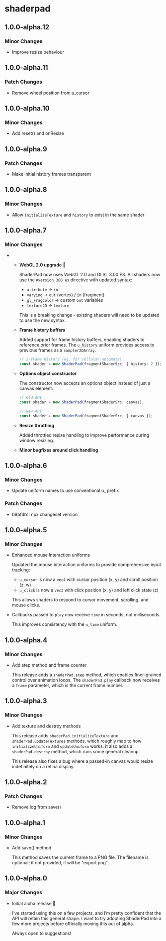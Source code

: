 # shaderpad

## 1.0.0-alpha.12

### Minor Changes

-   Improve resize behaviour

## 1.0.0-alpha.11

### Patch Changes

-   Remove wheel position from u_cursor

## 1.0.0-alpha.10

### Minor Changes

-   Add reset() and onResize

## 1.0.0-alpha.9

### Patch Changes

-   Make initial history frames transparent

## 1.0.0-alpha.8

### Minor Changes

-   Allow `initializeTexture` and `history` to exist in the same shader

## 1.0.0-alpha.7

### Minor Changes

-   -   **WebGL 2.0 upgrade** 🚀

        ShaderPad now uses WebGL 2.0 and GLSL 3.00 ES. All shaders now use the `#version 300 es` directive with updated syntax:

        -   `attribute` → `in`
        -   `varying` → `out` (vertex) / `in` (fragment)
        -   `gl_FragColor` → custom `out` variables
        -   `texture2D` → `texture`

        This is a breaking change - existing shaders will need to be updated to use the new syntax.

    -   **Frame history buffers**

        Added support for frame history buffers, enabling shaders to reference prior frames. The `u_history` uniform provides access to previous frames as a `sampler2DArray`.

        ```typescript
        // 2-frame history (eg. for cellular automata)
        const shader = new ShaderPad(fragmentShaderSrc, { history: 2 });
        ```

    -   **Options object constructor**

        The constructor now accepts an options object instead of just a canvas element:

        ```typescript
        // Old API
        const shader = new ShaderPad(fragmentShaderSrc, canvas);

        // New API
        const shader = new ShaderPad(fragmentShaderSrc, { canvas });
        ```

    -   **Resize throttling**

        Added throttled resize handling to improve performance during window resizing.

    -   **Minor bugfixes around click handling**

## 1.0.0-alpha.6

### Minor Changes

-   Update uniform names to use conventional u\_ prefix

### Patch Changes

-   b9bf4b1: npx changeset version

## 1.0.0-alpha.5

### Minor Changes

-   Enhanced mouse interaction uniforms

    Updated the mouse interaction uniforms to provide comprehensive input tracking:

    -   `u_cursor` is now a `vec4` with cursor position (x, y) and scroll position (z, w)
    -   `u_click` is now a `vec3` with click position (x, y) and left click state (z)

    This allows shaders to respond to cursor movement, scrolling, and mouse clicks.

-   Callbacks passed to `play` now receive `time` in seconds, not milliseconds.

    This improves consistency with the `u_time` uniform.

## 1.0.0-alpha.4

### Minor Changes

-   Add step method and frame counter

    This release adds a `shaderPad.step` method, which enables finer-grained control over animation loops. The `shaderPad.play` callback now receives a `frame` parameter, which is the current frame number.

## 1.0.0-alpha.3

### Minor Changes

-   Add texture and destroy methods

    This release adds `shaderPad.initializeTexture` and `shaderPad.updateTextures` methods, which roughly map to how `initializeUniform` and `updateUniform` works. It also adds a `shaderPad.destroy` method, which runs some general cleanup.

    This release also fixes a bug where a passed-in canvas would resize indefinitely on a retina display.

## 1.0.0-alpha.2

### Patch Changes

-   Remove log from save()

## 1.0.0-alpha.1

### Minor Changes

-   Add save() method

    This method saves the current frame to a PNG file. The filename is optional; if not provided, it will be "export.png".

## 1.0.0-alpha.0

### Major Changes

-   Initial alpha release 🎉

    I’ve started using this on a few projects, and I’m pretty confident that the API will retain this general shape. I want to try adopting ShaderPad into a few more projects before officially moving this out of alpha.

    Always open to suggestions!
